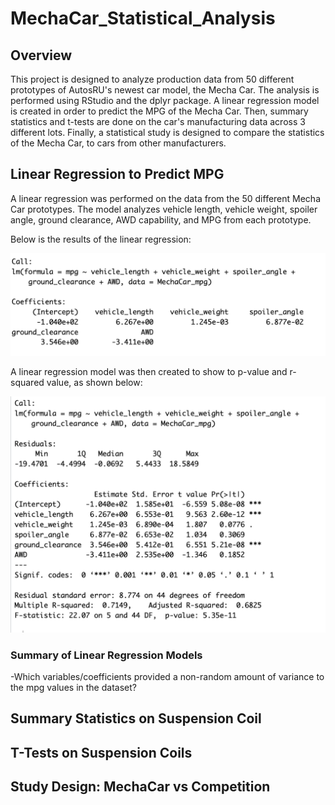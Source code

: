 # MechaCar_Statistical_Analysis

## Overview
This project is designed to analyze production data from 50 different prototypes of AutosRU's newest car model, the Mecha Car.  The analysis is performed using RStudio and the dplyr package. A linear regression model is created in order to predict the MPG of the Mecha Car.  Then, summary statistics and t-tests are done on the car's manufacturing data across 3 different lots.  Finally, a statistical study is designed to compare the statistics of the Mecha Car, to cars from other manufacturers.  

## Linear Regression to Predict MPG
A linear regression was performed on the data from the 50 different Mecha Car prototypes. The model analyzes vehicle length, vehicle weight, spoiler angle, ground clearance, AWD capability, and MPG from each prototype. 

Below is the results of the linear regression:

![Linear Regression](https://github.com/heatherhutchinson211/MechaCar_Statistical_Analysis/blob/main/Linear_Regression.png)

A linear regression model was then created to show to p-value and r-squared value, as shown below:

![Values](https://github.com/heatherhutchinson211/MechaCar_Statistical_Analysis/blob/main/Linear_Regression_Summary.png)

### Summary of Linear Regression Models
-Which variables/coefficients provided a non-random amount of variance to the mpg values in the dataset?


## Summary Statistics on Suspension Coil



## T-Tests on Suspension Coils



## Study Design: MechaCar vs Competition
